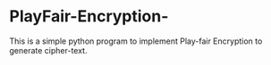 # PlayFair-Encryption-
This is a simple python program to implement Play-fair Encryption to generate cipher-text.
